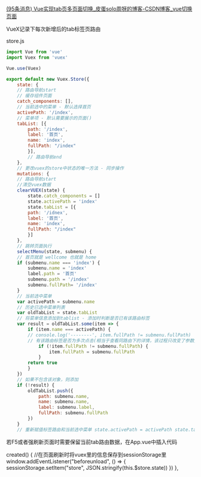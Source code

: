[(95条消息) Vue实现tab页多页面切换_皮蛋solo周呀的博客-CSDN博客_vue切换页面](https://blog.csdn.net/weixin_44590591/article/details/124866869?spm=1001.2101.3001.6650.8&utm_medium=distribute.pc_relevant.none-task-blog-2%7Edefault%7EBlogCommendFromBaidu%7Edefault-8-124866869-blog-120182616.pc_relevant_multi_platform_whitelistv1&depth_1-utm_source=distribute.pc_relevant.none-task-blog-2%7Edefault%7EBlogCommendFromBaidu%7Edefault-8-124866869-blog-120182616.pc_relevant_multi_platform_whitelistv1)

VueX记录下每次新增后的tab标签页路由

store.js

```js
import Vue from 'vue'
import Vuex from 'vuex' 

Vue.use(Vuex) 

export default new Vuex.Store({ 
	state: { 
	// 路由导航start 
	// 缓存组件页面 
	catch_components: [], 
	// 当前选中的菜单 - 默认选择首页 
	activePath: '/index', 
	// 菜单项 - 默认需要展示的页面() 
	tabList: [{ 
		path: '/index', 
		label: '首页', 
		name: 'index', 
		fullPath: "/index" 
		}], 
		// 路由导航end 
	}, 
	// 更改vuex的store中状态的唯一方法 - 同步操作 
	mutations: { 
	// 路由导航start 
	//清空vuex数据 
	clearVUEX(state) { 
		state.catch_components = [] 
		state.activePath = 'index' 
		state.tabList = [{ 
		path: '/idnex', 
		label: '首页', 
		name: 'index', 
		fullPath: "/index" 
		}] 
	}, 
	// 跳转页面执行 
	selectMenu(state, submenu) { 
	// 首页就是 wellcome 也就是 home 
	if (submenu.name === 'index') {
		submenu.name = 'index' 
		label.path = '首页' 
		submenu.path = '/index' 
		submenu.fullPath= '/index' 
	} 
	// 当前选中菜单 
	var activePath = submenu.name 
	// 历史已选中菜单列表 
	var oldTabList = state.tabList 
	// 将菜单信息添加到tablist - 添加时判断是否已有该路由标签 
	var result = oldTabList.some(item => { 
		if (item.name === activePath) { 
		// console.log('--------', item.fullPath != submenu.fullPath) 
		// 有该路由标签是否为多次点击(相当于查看同路由下的详情，该过程只改变了参数) 
			if (!item.fullPath != submenu.fullPath) {
				item.fullPath = submenu.fullPath 
			} 
		return true 
		} 
	}) 
	// 如果不包含该对象，则添加 
	if (!result) { 
		oldTabList.push({ 
			path: submenu.name, 
			name: submenu.name, 
			label: submenu.label, 
			fullPath: submenu.fullPath 
		})
	} 
	// 重新赋值标签路由和当前选中菜单 state.activePath = activePath state.tabList = oldTabList }, // 添加keepalive缓存 addKeepAliveCache(state, val) { // 如果是首页不缓存 if (val === 'index') { return } // console.log(state.catch_components) // 添加时判断，如果该组件已存在，便不添加 if (state.catch_components.indexOf(val) === -1) { // 不存在，缓存页面 state.catch_components.push(val) } }, // 删除keepalive缓存 removeKeepAliveCache(state, val) { let cache = state.catch_components for (let i = 0; i < cache.length; i++) { if (cache[i] === val) { cache.splice(i, 1); } } state.catch_components = cache }, //关闭菜单 closeTab(state, val) { // 重新赋值 state.activePath = val.activePath state.tabList = val.tabList }, // 点击标签选择菜单 changeMenu(state, val) { state.activePath = val }, // 路由导航end }, actions: { } })
```

若F5或者强刷新页面时需要保留当前tab路由数据，在App.vue中插入代码

created() { //在页面刷新时将vuex里的信息保存到sessionStorage里 window.addEventListener("beforeunload", () => { sessionStorage.setItem("store", JSON.stringify(this.$store.state)) }) },